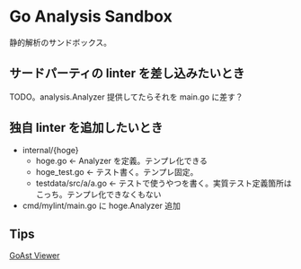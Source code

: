 # Go Analysis Sandbox

静的解析のサンドボックス。

## サードパーティの linter を差し込みたいとき

TODO。analysis.Analyzer 提供してたらそれを main.go に差す？

## 独自 linter を追加したいとき

- internal/{hoge}
  - hoge.go <- Analyzer を定義。テンプレ化できる
  - hoge_test.go <- テスト書く。テンプレ固定。
  - testdata/src/a/a.go <- テストで使うやつを書く。実質テスト定義箇所はこっち。テンプレ化できなくもない
- cmd/mylint/main.go に hoge.Analyzer 追加

## Tips

[GoAst Viewer](https://yuroyoro.github.io/goast-viewer/index.html)
